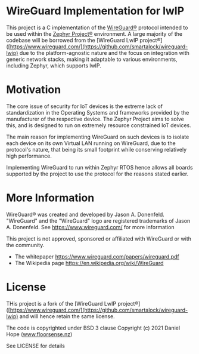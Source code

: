 # WireGuard Implementation for lwIP

This project is a C implementation of the [WireGuard&reg;](https://www.wireguard.com/) protocol intended to be used within the [Zephyr Project&reg;](https://zephyrproject.org/) environment. A large majority of the codebase will be borrowed from the [WireGuard LwIP project&reg;]([https://www.wireguard.com/](https://github.com/smartalock/wireguard-lwip) due to the platform-agnostic nature and the focus on integration with generic network stacks, making it adaptable to various environments, including Zephyr, which supports lwIP.

# Motivation

The core issue of security for IoT devices is the extreme lack of standardization in the Operating Systems and frameworks provided by the manufacturer of the respective device. The Zephyr Project aims to solve this, and is designed to run on extremely resource constrained IoT devices.

The main reason for implementing WireGuard on such devices is to isolate each device on its own Virtual LAN running on WireGuard, due to the protocol's nature, that being its small footprint while conserving relatively high performance.

Implementing WireGuard to run within Zephyr RTOS hence allows all boards supported by the project to use the protocol for the reasons stated earlier.

# More Information

WireGuard&reg; was created and developed by Jason A. Donenfeld. "WireGuard" and the "WireGuard" logo are registered trademarks of Jason A. Donenfeld. See https://www.wireguard.com/ for more information

This project is not approved, sponsored or affiliated with WireGuard or with the community.

- The whitepaper https://www.wireguard.com/papers/wireguard.pdf
- The Wikipedia page https://en.wikipedia.org/wiki/WireGuard 

# License

THis project is a fork of the [WireGuard LwIP project&reg;]([https://www.wireguard.com/](https://github.com/smartalock/wireguard-lwip) and will hence retain the same license.

The code is copyrighted under BSD 3 clause Copyright (c) 2021 Daniel Hope (www.floorsense.nz)

See LICENSE for details
